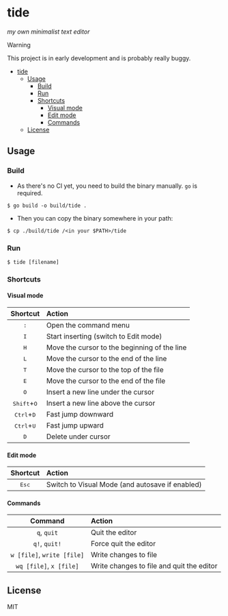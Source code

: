 # tide

_my own minimalist text editor_

> [!WARNING]
> This project is in early development and is probably really buggy.

- [tide](#tide)
  - [Usage](#usage)
    - [Build](#build)
    - [Run](#run)
    - [Shortcuts](#shortcuts)
      - [Visual mode](#visual-mode)
      - [Edit mode](#edit-mode)
      - [Commands](#commands)
  - [License](#license)

## Usage

### Build

- As there's no CI yet, you need to build the binary manually. `go` is required.

```
$ go build -o build/tide .
```

- Then you can copy the binary somewhere in your path:

```
$ cp ./build/tide /<in your $PATH>/tide
```

### Run

```
$ tide [filename]
```

### Shortcuts

#### Visual mode

|           Shortcut            | Action                                       |
| :---------------------------: | :------------------------------------------- |
|         <kbd>:</kbd>          | Open the command menu                        |
|         <kbd>I</kbd>          | Start inserting (switch to Edit mode)        |
|         <kbd>H</kbd>          | Move the cursor to the beginning of the line |
|         <kbd>L</kbd>          | Move the cursor to the end of the line       |
|         <kbd>T</kbd>          | Move the cursor to the top of the file       |
|         <kbd>E</kbd>          | Move the cursor to the end of the file       |
|         <kbd>O</kbd>          | Insert a new line under the cursor           |
| <kbd>Shift</kbd>+<kbd>O</kbd> | Insert a new line above the cursor           |
| <kbd>Ctrl</kbd>+<kbd>D</kbd>  | Fast jump downward                           |
| <kbd>Ctrl</kbd>+<kbd>U</kbd>  | Fast jump upward                             |
|         <kbd>D</kbd>          | Delete under cursor                          |

#### Edit mode

|    Shortcut    | Action                                          |
| :------------: | :---------------------------------------------- |
| <kbd>Esc</kbd> | Switch to Visual Mode (and autosave if enabled) |

#### Commands

|          Command           | Action                                    |
| :------------------------: | :---------------------------------------- |
|        `q`, `quit`         | Quit the editor                           |
|       `q!`, `quit!`        | Force quit the editor                     |
| `w [file]`, `write [file]` | Write changes to file                     |
|  `wq [file]`, `x [file]`   | Write changes to file and quit the editor |

## License

MIT